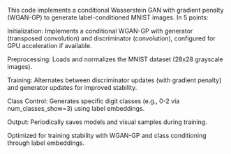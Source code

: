 This code implements a conditional Wasserstein GAN with gradient penalty (WGAN-GP) to generate label-conditioned MNIST images. In 5 points:

Initialization: Implements a conditional WGAN-GP with generator (transposed convolution) and discriminator (convolution), configured for GPU acceleration if available.

Preprocessing: Loads and normalizes the MNIST dataset (28x28 grayscale images).

Training: Alternates between discriminator updates (with gradient penalty) and generator updates for improved stability.

Class Control: Generates specific digit classes (e.g., 0-2 via num_classes_show=3) using label embeddings.

Output: Periodically saves models and visual samples during training.

Optimized for training stability with WGAN-GP and class conditioning through label embeddings.